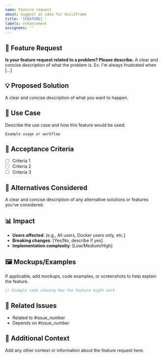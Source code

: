 ```yaml
---
name: Feature request
about: Suggest an idea for AsciiFrame
title: '[FEATURE] '
labels: enhancement
assignees: ''
---
```


## 🚀 Feature Request

**Is your feature request related to a problem? Please describe.**
A clear and concise description of what the problem is. Ex. I'm always frustrated when [...]

## 💡 Proposed Solution

A clear and concise description of what you want to happen.

## 🔄 Use Case

Describe the use case and how this feature would be used:

```
Example usage or workflow
```

## 🎯 Acceptance Criteria

- [ ] Criteria 1
- [ ] Criteria 2  
- [ ] Criteria 3

## 🤔 Alternatives Considered

A clear and concise description of any alternative solutions or features you've considered.

## 📊 Impact

- **Users affected**: [e.g., All users, Docker users only, etc.]
- **Breaking changes**: [Yes/No, describe if yes]
- **Implementation complexity**: [Low/Medium/High]

## 🖼️ Mockups/Examples

If applicable, add mockups, code examples, or screenshots to help explain the feature.

```javascript
// Example code showing how the feature might work
```

## 🔗 Related Issues

- Related to #issue_number
- Depends on #issue_number

## 📝 Additional Context

Add any other context or information about the feature request here.